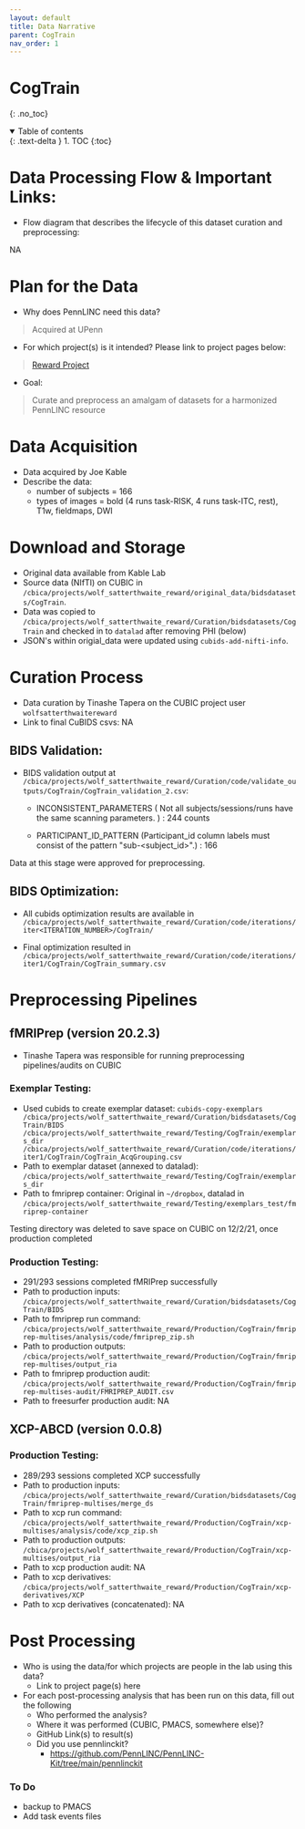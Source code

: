 ```yaml
---
layout: default
title: Data Narrative
parent: CogTrain
nav_order: 1
---
```


# CogTrain
{: .no_toc}

<details open markdown="block">
  <summary>
    Table of contents
  </summary>
  {: .text-delta }
1. TOC
{:toc}
</details>

# Data Processing Flow & Important Links:
* Flow diagram that describes the lifecycle of this dataset curation and preprocessing:

NA
   
# Plan for the Data 

* Why does PennLINC need this data?
> Acquired at UPenn
* For which project(s) is it intended? Please link to project pages below:
> [Reward Project](https://github.com/PennLINC/Reward/)
* Goal:
> Curate and preprocess an amalgam of datasets for a harmonized PennLINC resource

# Data Acquisition

* Data acquired by Joe Kable
* Describe the data:
   * number of subjects = 166
   * types of images = bold (4 runs task-RISK, 4 runs task-ITC, rest), T1w, fieldmaps, DWI

# Download and Storage 

* Original data available from Kable Lab
* Source data (NIfTI) on CUBIC in `/cbica/projects/wolf_satterthwaite_reward/original_data/bidsdatasets/CogTrain`.
* Data was copied to `/cbica/projects/wolf_satterthwaite_reward/Curation/bidsdatasets/CogTrain` and checked in to `datalad` after removing PHI (below)
* JSON's within origial_data were updated using `cubids-add-nifti-info`.

# Curation Process

* Data curation by Tinashe Tapera on the CUBIC project user `wolfsatterthwaitereward`
* Link to final CuBIDS csvs: NA

## BIDS Validation:

* BIDS validation output at `/cbica/projects/wolf_satterthwaite_reward/Curation/code/validate_outputs/CogTrain/CogTrain_validation_2.csv`:

    - INCONSISTENT_PARAMETERS ( Not all subjects/sessions/runs have the same scanning parameters. ) : 244 counts

    - PARTICIPANT_ID_PATTERN (Participant_id column labels must consist of the pattern "sub-<subject_id>".) : 166

Data at this stage were approved for preprocessing.

## BIDS Optimization:

* All cubids optimization results are available in `/cbica/projects/wolf_satterthwaite_reward/Curation/code/iterations/iter<ITERATION_NUMBER>/CogTrain/`

* Final optimization resulted in `/cbica/projects/wolf_satterthwaite_reward/Curation/code/iterations/iter1/CogTrain/CogTrain_summary.csv`

# Preprocessing Pipelines 

## fMRIPrep (version 20.2.3)
   * Tinashe Tapera was responsible for running preprocessing pipelines/audits on CUBIC

### Exemplar Testing:

* Used cubids to create exemplar dataset: `cubids-copy-exemplars /cbica/projects/wolf_satterthwaite_reward/Curation/bidsdatasets/CogTrain/BIDS /cbica/projects/wolf_satterthwaite_reward/Testing/CogTrain/exemplars_dir /cbica/projects/wolf_satterthwaite_reward/Curation/code/iterations/iter1/CogTrain/CogTrain_AcqGrouping.csv`
* Path to exemplar dataset (annexed to datalad): `/cbica/projects/wolf_satterthwaite_reward/Testing/CogTrain/exemplars_dir` 
* Path to fmriprep container: Original in `~/dropbox`, datalad in `/cbica/projects/wolf_satterthwaite_reward/Testing/exemplars_test/fmriprep-container`
   
Testing directory was deleted to save space on CUBIC on 12/2/21, once production completed
   
### Production Testing:

* 291/293 sessions completed fMRIPrep successfully
* Path to production inputs: `/cbica/projects/wolf_satterthwaite_reward/Curation/bidsdatasets/CogTrain/BIDS`
* Path to fmriprep run command: `/cbica/projects/wolf_satterthwaite_reward/Production/CogTrain/fmriprep-multises/analysis/code/fmriprep_zip.sh`
* Path to production outputs: `/cbica/projects/wolf_satterthwaite_reward/Production/CogTrain/fmriprep-multises/output_ria`
* Path to fmriprep production audit: `/cbica/projects/wolf_satterthwaite_reward/Production/CogTrain/fmriprep-multises-audit/FMRIPREP_AUDIT.csv`
* Path to freesurfer production audit: NA
      
## XCP-ABCD (version 0.0.8)
### Production Testing:

* 289/293 sessions completed XCP successfully
* Path to production inputs: `/cbica/projects/wolf_satterthwaite_reward/Curation/bidsdatasets/CogTrain/fmriprep-multises/merge_ds`
* Path to xcp run command: `/cbica/projects/wolf_satterthwaite_reward/Production/CogTrain/xcp-multises/analysis/code/xcp_zip.sh`
* Path to production outputs: `/cbica/projects/wolf_satterthwaite_reward/Production/CogTrain/xcp-multises/output_ria`
* Path to xcp production audit: NA
* Path to xcp derivatives: `/cbica/projects/wolf_satterthwaite_reward/Production/CogTrain/xcp-derivatives/XCP`
* Path to xcp derivatives (concatenated): NA

# Post Processing 
           
* Who is using the data/for which projects are people in the lab using this data?
   * Link to project page(s) here 
* For each post-processing analysis that has been run on this data, fill out the following
   * Who performed the analysis?
   * Where it was performed (CUBIC, PMACS, somewhere else)?
   * GitHub Link(s) to result(s)
   * Did you use pennlinckit?  
      * https://github.com/PennLINC/PennLINC-Kit/tree/main/pennlinckit           

### To Do 
   * backup to PMACS
   * Add task events files
